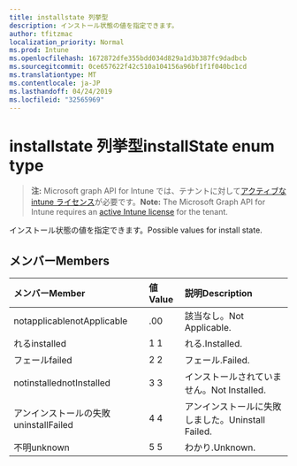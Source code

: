 ```yaml
---
title: installstate 列挙型
description: インストール状態の値を指定できます。
author: tfitzmac
localization_priority: Normal
ms.prod: Intune
ms.openlocfilehash: 1672872dfe355bdd034d829a1d3b387fc9dadbcb
ms.sourcegitcommit: 0ce657622f42c510a104156a96bf1f1f040bc1cd
ms.translationtype: MT
ms.contentlocale: ja-JP
ms.lasthandoff: 04/24/2019
ms.locfileid: "32565969"
---
```

# <a name="installstate-enum-type"></a><span data-ttu-id="b5fe0-103">installstate 列挙型</span><span class="sxs-lookup"><span data-stu-id="b5fe0-103">installState enum type</span></span>

> <span data-ttu-id="b5fe0-104">**注:** Microsoft graph API for Intune では、テナントに対して[アクティブな intune ライセンス](https://go.microsoft.com/fwlink/?linkid=839381)が必要です。</span><span class="sxs-lookup"><span data-stu-id="b5fe0-104">**Note:** The Microsoft Graph API for Intune requires an [active Intune license](https://go.microsoft.com/fwlink/?linkid=839381) for the tenant.</span></span>

<span data-ttu-id="b5fe0-105">インストール状態の値を指定できます。</span><span class="sxs-lookup"><span data-stu-id="b5fe0-105">Possible values for install state.</span></span>

## <a name="members"></a><span data-ttu-id="b5fe0-106">メンバー</span><span class="sxs-lookup"><span data-stu-id="b5fe0-106">Members</span></span>
|<span data-ttu-id="b5fe0-107">メンバー</span><span class="sxs-lookup"><span data-stu-id="b5fe0-107">Member</span></span>|<span data-ttu-id="b5fe0-108">値</span><span class="sxs-lookup"><span data-stu-id="b5fe0-108">Value</span></span>|<span data-ttu-id="b5fe0-109">説明</span><span class="sxs-lookup"><span data-stu-id="b5fe0-109">Description</span></span>|
|:---|:---|:---|
|<span data-ttu-id="b5fe0-110">notapplicable</span><span class="sxs-lookup"><span data-stu-id="b5fe0-110">notApplicable</span></span>|<span data-ttu-id="b5fe0-111">.0</span><span class="sxs-lookup"><span data-stu-id="b5fe0-111">0</span></span>|<span data-ttu-id="b5fe0-112">該当なし。</span><span class="sxs-lookup"><span data-stu-id="b5fe0-112">Not Applicable.</span></span>|
|<span data-ttu-id="b5fe0-113">れる</span><span class="sxs-lookup"><span data-stu-id="b5fe0-113">installed</span></span>|<span data-ttu-id="b5fe0-114">1 </span><span class="sxs-lookup"><span data-stu-id="b5fe0-114">1</span></span>|<span data-ttu-id="b5fe0-115">れる.</span><span class="sxs-lookup"><span data-stu-id="b5fe0-115">Installed.</span></span>|
|<span data-ttu-id="b5fe0-116">フェール</span><span class="sxs-lookup"><span data-stu-id="b5fe0-116">failed</span></span>|<span data-ttu-id="b5fe0-117">2 </span><span class="sxs-lookup"><span data-stu-id="b5fe0-117">2</span></span>|<span data-ttu-id="b5fe0-118">フェール.</span><span class="sxs-lookup"><span data-stu-id="b5fe0-118">Failed.</span></span>|
|<span data-ttu-id="b5fe0-119">notinstalled</span><span class="sxs-lookup"><span data-stu-id="b5fe0-119">notInstalled</span></span>|<span data-ttu-id="b5fe0-120">3 </span><span class="sxs-lookup"><span data-stu-id="b5fe0-120">3</span></span>|<span data-ttu-id="b5fe0-121">インストールされていません。</span><span class="sxs-lookup"><span data-stu-id="b5fe0-121">Not Installed.</span></span>|
|<span data-ttu-id="b5fe0-122">アンインストールの失敗</span><span class="sxs-lookup"><span data-stu-id="b5fe0-122">uninstallFailed</span></span>|<span data-ttu-id="b5fe0-123">4 </span><span class="sxs-lookup"><span data-stu-id="b5fe0-123">4</span></span>|<span data-ttu-id="b5fe0-124">アンインストールに失敗しました。</span><span class="sxs-lookup"><span data-stu-id="b5fe0-124">Uninstall Failed.</span></span>|
|<span data-ttu-id="b5fe0-125">不明</span><span class="sxs-lookup"><span data-stu-id="b5fe0-125">unknown</span></span>|<span data-ttu-id="b5fe0-126">5 </span><span class="sxs-lookup"><span data-stu-id="b5fe0-126">5</span></span>|<span data-ttu-id="b5fe0-127">わかり.</span><span class="sxs-lookup"><span data-stu-id="b5fe0-127">Unknown.</span></span>|



